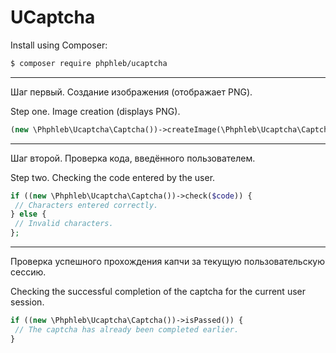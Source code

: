 UCaptcha
=====================

 Install using Composer:
 ```bash
 $ composer require phphleb/ucaptcha
 ```
-----------------------------------------

Шаг первый. Создание изображения (отображает PNG).

Step one. Image creation (displays PNG).

 ```php
(new \Phphleb\Ucaptcha\Captcha())->createImage(\Phphleb\Ucaptcha\Captcha::TYPE_BASE);
 ```
-----------------------------------------

Шаг второй. Проверка кода, введённого пользователем.

Step two. Checking the code entered by the user.

 ```php
if ((new \Phphleb\Ucaptcha\Captcha())->check($code)) {
  // Characters entered correctly.
} else {
  // Invalid characters.
};
 ```

-----------------------------------------

Проверка успешного прохождения капчи за текущую пользовательскую сессию.

Checking the successful completion of the captcha for the current user session.

 ```php
if ((new \Phphleb\Ucaptcha\Captcha())->isPassed()) {
  // The captcha has already been completed earlier.
} 
 ```
